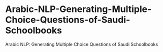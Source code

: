 # Arabic-NLP-Generating-Multiple-Choice-Questions-of-Saudi-Schoolbooks
Arabic NLP: Generating Multiple Choice Questions of Saudi Schoolbooks

